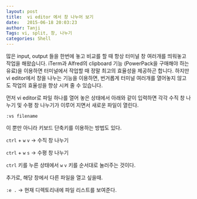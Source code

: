 ```yaml
---
layout: post
title:  vi editor 에서 창 나누어 보기
date:   2015-06-18 20:03:23
author: Tanji
Tags: vi, split, 창, 나누기
categories: Shell
---
```



많은 input, output 들을 한번에 놓고 비교를 할 때 항상 터미널 창 여러개를 띄워놓고 작업을 해왔습니다. iTerm과 Alfred의 clipboard 기능 (PowerPack을 구매해야 하는 유료)을 이용하면 터미널에서 작업할 때 정말 최고의 효율성을 제공하곤 합니다. 하지만 vi editor에서 창을 나누는 기능을 이용하면, 번거롭게 터미널 여러개를 열어놓지 않고도 작업의 효율성을 향상 시켜 줄 수 있습니다. 

먼저 vi editor로 파일 하나를 열어 놓은 상태에서 아래와 같이 입력하면 각각 수직 창 나누기 및 수평 창 나누기가 이루어 지면서 새로운 파일이 열린다. 

`:vs filename`

이 뿐만 아니라 키보드 단축키를 이용하는 방법도 있다.
 
`ctrl` + `w` `v`     -\> 수직 창 나누기

`ctrl` + `w` `s`     -\> 수평 창 나누기


`ctrl` 키를 누른 상태에서 `w` `v` 키를 순서대로 눌러주는 것이다.

추가로, 해당 창에서 다른 파일을 열고 싶을때.

`:e .`            -\> 현재 디렉토리내에 파일 리스트를 보여준다.






